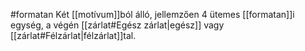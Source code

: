 #formatan 
Két [[motívum]]ból álló, jellemzően 4 ütemes [[formatan]]i egység, a végén [[zárlat#Egész zárlat|egész]] vagy [[zárlat#Félzárlat|félzárlat]]tal.